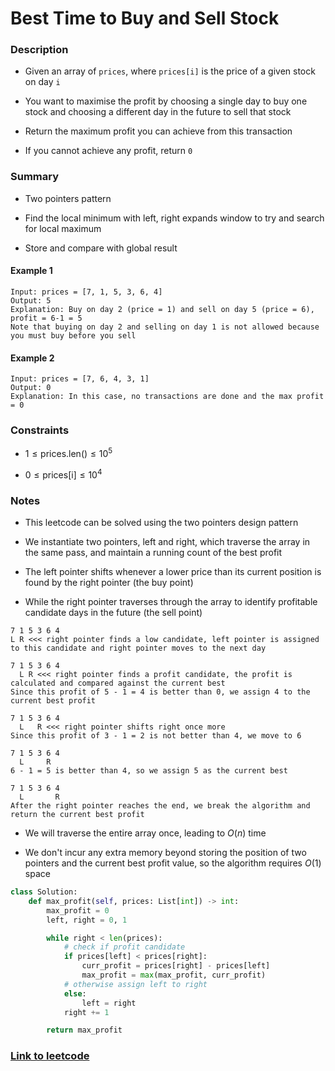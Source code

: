 # Best Time to Buy and Sell Stock

### Description

- Given an array of `prices`, where `prices[i]` is the price of a given stock on day `i`

- You want to maximise the profit by choosing a single day to buy one stock and choosing a different day in the future to sell that stock

- Return the maximum profit you can achieve from this transaction

- If you cannot achieve any profit, return `0`

### Summary

- Two pointers pattern

- Find the local minimum with left, right expands window to try and search for local maximum

- Store and compare with global result

#### Example 1

```
Input: prices = [7, 1, 5, 3, 6, 4]
Output: 5
Explanation: Buy on day 2 (price = 1) and sell on day 5 (price = 6), profit = 6-1 = 5
Note that buying on day 2 and selling on day 1 is not allowed because you must buy before you sell
```

#### Example 2

```
Input: prices = [7, 6, 4, 3, 1]
Output: 0
Explanation: In this case, no transactions are done and the max profit = 0
```

### Constraints

- $1 \le \text{prices.len()} \le 10^5$

- $0 \le \text{prices[i]} \le 10^4$

### Notes

- This leetcode can be solved using the two pointers design pattern

- We instantiate two pointers, left and right, which traverse the array in the same pass, and maintain a running count of the best profit

- The left pointer shifts whenever a lower price than its current position is found by the right pointer (the buy point)

- While the right pointer traverses through the array to identify profitable candidate days in the future (the sell point)

```
7 1 5 3 6 4
L R <<< right pointer finds a low candidate, left pointer is assigned to this candidate and right pointer moves to the next day

7 1 5 3 6 4
  L R <<< right pointer finds a profit candidate, the profit is calculated and compared against the current best
Since this profit of 5 - 1 = 4 is better than 0, we assign 4 to the current best profit

7 1 5 3 6 4
  L   R <<< right pointer shifts right once more
Since this profit of 3 - 1 = 2 is not better than 4, we move to 6

7 1 5 3 6 4
  L     R
6 - 1 = 5 is better than 4, so we assign 5 as the current best

7 1 5 3 6 4
  L       R
After the right pointer reaches the end, we break the algorithm and return the current best profit
```

- We will traverse the entire array once, leading to $O(n)$ time

- We don't incur any extra memory beyond storing the position of two pointers and the current best profit value, so the algorithm requires $O(1)$ space

```python
class Solution:
    def max_profit(self, prices: List[int]) -> int:
        max_profit = 0
        left, right = 0, 1

        while right < len(prices):
            # check if profit candidate
            if prices[left] < prices[right]:
                curr_profit = prices[right] - prices[left]
                max_profit = max(max_profit, curr_profit)
            # otherwise assign left to right
            else:
                left = right
            right += 1

        return max_profit
```

### [Link to leetcode](https://leetcode.com/problems/best-time-to-buy-and-sell-stock/description/)
